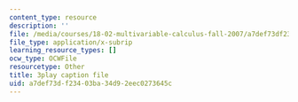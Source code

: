 ```yaml
---
content_type: resource
description: ''
file: /media/courses/18-02-multivariable-calculus-fall-2007/a7def73df23403ba34d92eec0273645c_7eZVshlT33Q.srt
file_type: application/x-subrip
learning_resource_types: []
ocw_type: OCWFile
resourcetype: Other
title: 3play caption file
uid: a7def73d-f234-03ba-34d9-2eec0273645c
---
```

